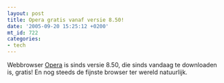 ```yaml
---
layout: post
title: Opera gratis vanaf versie 8.50!
date: '2005-09-20 15:25:12 +0200'
mt_id: 722
categories:
- tech
---
```

Webbrowser <a href="http://www.opera.com/">Opera</a> is sinds versie 8.50, die sinds vandaag te downloaden is, gratis! En nog steeds de fijnste browser ter wereld natuurlijk.
